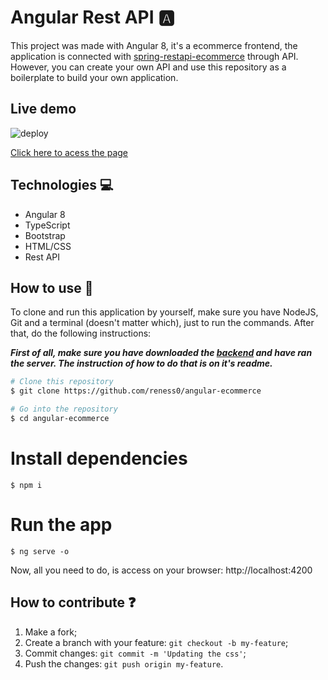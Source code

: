 # Angular Rest API 🅰️ 


This project was made with Angular 8, it's a  ecommerce frontend,  the application is connected with [spring-restapi-ecommerce](https://github.com/reness0/spring-restapi-ecommerce) through API. However, you can create your own API and use this repository as a boilerplate to build your own application.

 
## Live demo 

![deploy](https://user-images.githubusercontent.com/49681380/103041067-1792d400-4554-11eb-88a6-4551cd244afb.JPG)

[Click here to acess the page](https://rene-angular-ecommerce.herokuapp.com/sign-page)
   
## Technologies :computer:

- Angular 8  
- TypeScript
- Bootstrap 
- HTML/CSS
- Rest API
 

## How to use :wave:

To clone and run this application by yourself, make sure you have NodeJS, Git and a terminal (doesn't matter which), just to run the commands. After that, do the following instructions: 

**_First of all, make sure  you have downloaded the [backend](https://github.com/reness0/spring-restapi-ecommerce) and have ran the server. The instruction of how to do that is on it's readme._**

```bash
# Clone this repository
$ git clone https://github.com/reness0/angular-ecommerce

# Go into the repository
$ cd angular-ecommerce
```
# Install dependencies
```
$ npm i
```

# Run the app
```
$ ng serve -o
```

Now, all you need to do, is access on your browser: http://localhost:4200


## How to contribute :question:

1. Make a fork;
2. Create a branch with your feature: `git checkout -b my-feature`;
3. Commit changes: `git commit -m 'Updating the css'`;
4. Push the changes: `git push origin my-feature`.






